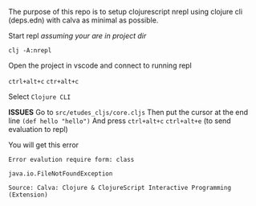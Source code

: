 The purpose of this repo is to setup clojurescript nrepl using clojure cli (deps.edn) with calva as minimal as possible.

Start repl _assuming your are in project dir_

```
clj -A:nrepl
```

Open the project in vscode and connect to running repl

`ctrl+alt+c`  `ctr+alt+c`

Select `Clojure CLI`

**ISSUES**
Go to `src/etudes_cljs/core.cljs`
Then put the cursor at the end line `(def hello "hello")`
And press `ctrl+alt+c` `ctrl+alt+e` (to send evaluation to repl)

You will get this error

```
Error evalution require form: class

java.io.FileNotFoundException

Source: Calva: Clojure & ClojureScript Interactive Programming (Extension)
```
